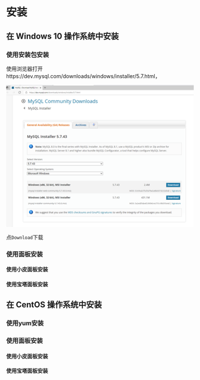 # 安装

## 在 Windows 10 操作系统中安装

### 使用安装包安装

使用浏览器打开https://dev.mysql.com/downloads/windows/installer/5.7.html，

![image-20230722094101347](./imgs/image-20230722094101347.png)

点`Download`下载

### 使用面板安装

#### 使用小皮面板安装

#### 使用宝塔面板安装

## 在 CentOS 操作系统中安装

### 使用yum安装

### 使用面板安装

#### 使用小皮面板安装

#### 使用宝塔面板安装